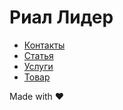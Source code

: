 # Риал Лидер

- [Контакты](https://iserejatoje.github.io/rial/contacts.html)
- [Статья](https://iserejatoje.github.io/rial/article.html)
- [Услуги](https://iserejatoje.github.io/rial/services.html)
- [Товар](https://iserejatoje.github.io/rial/product.html)

Made with ❤️